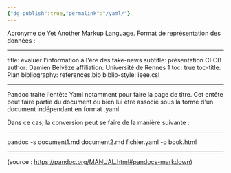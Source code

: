 ```yaml
---
{"dg-publish":true,"permalink":"/yaml/"}
---
```





Acronyme de Yet Another Markup Language. 
Format de représentation des données : 


___

title: évaluer l'information à l'ère des fake-news
subtitle: présentation CFCB
author: Damien Belvèze
affiliation: Université de Rennes 1
toc: true
toc-title: Plan
bibliography: references.bib
biblio-style: ieee.csl

___

Pandoc traite l'entête Yaml notamment pour faire la page de titre. 
Cet entête peut faire partie du document ou bien lui être associé sous la forme d'un document indépendant en format .yaml 

Dans ce cas, la conversion peut se faire de la manière suivante : 

___
pandoc -s document1.md document2.md fichier.yaml -o book.html
___
(source : https://pandoc.org/MANUAL.html#pandocs-markdown)

